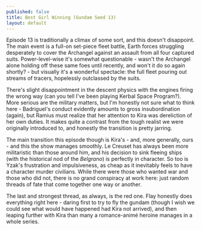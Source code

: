```yaml
---
published: false
title: Best Girl Winning (Gundam Seed 13)
layout: default
---
```


Episode 13 is traditionally a climax of some sort, and this doesn't disappoint. The main event is a full-on set-piece fleet battle, Earth forces struggling desperately to cover the Archangel against an assault from all four captured suits. Power-level-wise it's somewhat questionable - wasn't the Archangel alone holding off these same foes until recently, and won't it do so again shortly? - but visually it's a wonderful spectacle: the full fleet pouring out streams of tracers, hopelessly outclassed by the suits.

There's slight disappointment in the descent physics with the engines firing the wrong way (can you tell I've been playing Kerbal Space Program?). More serious are the military matters, but I'm honestly not sure what to think here - Badriguel's conduct evidently amounts to gross insubordination (again), but Ramius must realize that her attention to Kira was dereliction of her own duties. It makes quite a contrast from the tough realist we were originally introduced to, and honestly the transition is pretty jarring.

The main transition this episode though is Kira's - and, more generally, ours - and this the show manages smoothly. Le Creuset has always been more militaristic than those around him, and his decision to sink fleeing ships (with the historical nod of the *Belgrano*) is perfectly in character. So too is Yzak's frustration and impulsiveness, as cheap as it inevitably feels to have a character murder civilians. While there were those who wanted war and those who did not, there is no grand conspiracy at work here: just random threads of fate that come together one way or another.

The last and strongest thread, as always, is the red one. Flay honestly does everything right here - daring first to try to fly the gundam (though I wish we could see what would have happened had Kira not arrived), and then leaping further with Kira than many a romance-animé heroine manages in a whole series.
